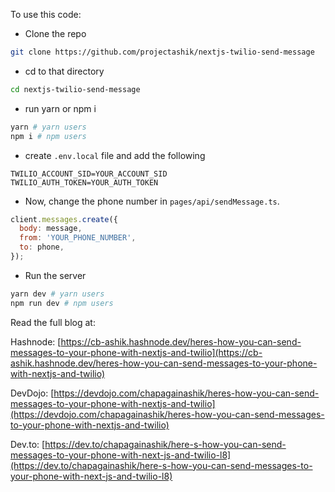 To use this code:

- Clone the repo

```bash
git clone https://github.com/projectashik/nextjs-twilio-send-message
```

- cd to that directory

```bash
cd nextjs-twilio-send-message
```

- run yarn or npm i

```bash
yarn # yarn users
npm i # npm users
```

- create `.env.local` file and add the following

```env
TWILIO_ACCOUNT_SID=YOUR_ACCOUNT_SID
TWILIO_AUTH_TOKEN=YOUR_AUTH_TOKEN
```

- Now, change the phone number in `pages/api/sendMessage.ts`.

```js
client.messages.create({
  body: message,
  from: 'YOUR_PHONE_NUMBER',
  to: phone,
});
```

- Run the server

```bash
yarn dev # yarn users
npm run dev # npm users
```

Read the full blog at:

Hashnode: [https://cb-ashik.hashnode.dev/heres-how-you-can-send-messages-to-your-phone-with-nextjs-and-twilio](https://cb-ashik.hashnode.dev/heres-how-you-can-send-messages-to-your-phone-with-nextjs-and-twilio)

DevDojo: [https://devdojo.com/chapagainashik/heres-how-you-can-send-messages-to-your-phone-with-nextjs-and-twilio](https://devdojo.com/chapagainashik/heres-how-you-can-send-messages-to-your-phone-with-nextjs-and-twilio)

Dev.to: [https://dev.to/chapagainashik/here-s-how-you-can-send-messages-to-your-phone-with-next-js-and-twilio-l8](https://dev.to/chapagainashik/here-s-how-you-can-send-messages-to-your-phone-with-next-js-and-twilio-l8)
